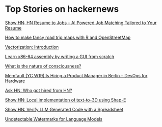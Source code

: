 # Top Stories on hackernews <br />
[Show HN: HN Resume to Jobs – AI Powered Job Matching Tailored to Your Resume](https://hnresumetojobs.com)

[How to make fancy road trip maps with R and OpenStreetMap](https://www.andrewheiss.com/blog/2023/06/01/geocoding-routing-openstreetmap-r/)

[Vectorization: Introduction](https://cvw.cac.cornell.edu/vector/default)

[Learn x86-64 assembly by writing a GUI from scratch](https://gaultier.github.io/blog/x11_x64.html)

[What is the nature of consciousness?](https://www.quantamagazine.org/what-is-the-nature-of-consciousness-20230531/)

[Memfault (YC W19) Is Hiring a Product Manager in Berlin – DevOps for Hardware](https://jobs.lever.co/memfault/4a93e014-cf06-4a7a-a1a4-46152324c3d2)

[Ask HN: Who got hired from HN?]()

[Show HN: Local implementation of text-to-3D using Shap-E](https://github.com/kedzkiest/shap-e-local)

[Show HN: Verify LLM Generated Code with a Spreadsheet]()

[Undetectable Watermarks for Language Models](https://eprint.iacr.org/2023/763)
